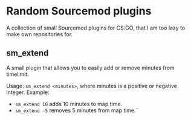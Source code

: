 # Random Sourcemod plugins

A collection of small Sourcemod plugins for CS:GO, that I am too lazy to make own repositories for.

## sm_extend

A small plugin that allows you to easily add or remove minutes from timelimit.

Usage: `sm_extend <minutes>`, where minutes is a positive or negative integer. Example:
* `sm_extend 10` adds 10 minutes to map time.
* `sm_extend -5` removes 5 minutes from map time.¨
